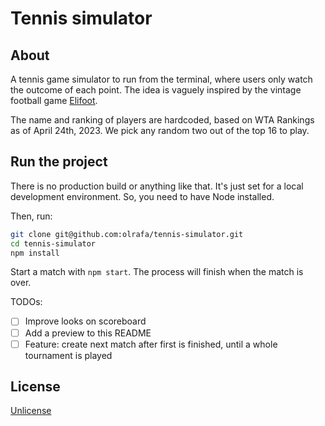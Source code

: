 # Tennis simulator

## About

A tennis game simulator to run from the terminal, where users only watch the outcome of each point. The idea is vaguely inspired by the vintage football game [Elifoot](https://www.elifoot.com/site/).

The name and ranking of players are hardcoded, based on WTA Rankings as of April 24th, 2023. We pick any random two out of the top 16 to play.

## Run the project

There is no production build or anything like that. It's just set for a local development environment. So, you need to have Node installed.

Then, run:

```bash
git clone git@github.com:olrafa/tennis-simulator.git
cd tennis-simulator
npm install
```

Start a match with `npm start`. The process will finish when the match is over.

TODOs:

- [ ] Improve looks on scoreboard
- [ ] Add a preview to this README
- [ ] Feature: create next match after first is finished, until a whole tournament is played

## License

[Unlicense](https://unlicense.org)
